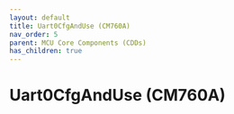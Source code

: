 ```yaml
---
layout: default
title: Uart0CfgAndUse (CM760A)
nav_order: 5
parent: MCU Core Components (CDDs)
has_children: true
---
```

# Uart0CfgAndUse (CM760A)
